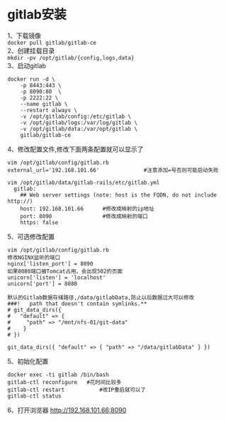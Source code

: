 gitlab安装
=======
1、下载镜像  
``` docker pull gitlab/gitlab-ce ```  
2、创建挂载目录  
``` mkdir -pv /opt/gitlab/{config,logs,data}  ```  
3、启动gitlab  
```
docker run -d \
    -p 8443:443 \
    -p 8090:80  \
    -p 2222:22 \
    --name gitlab \
    --restart always \
    -v /opt/gitlab/config:/etc/gitlab \
    -v /opt/gitlab/logs:/var/log/gitlab \
    -v /opt/gitlab/data:/var/opt/gitlab \
    gitlab/gitlab-ce
```  
4、修改配置文件,修改下面两条配置就可以显示了  
```
vim /opt/gitlab/config/gitlab.rb
external_url='192.168.101.66'              #注意添加=号否则可能启动失败

vim /opt/gitlab/data/gitlab-rails/etc/gitlab.yml
  gitlab:
    ## Web server settings (note: host is the FQDN, do not include http://)
    host: 192.168.101.66      #修改成映射的ip地址
    port: 8090                #修改成映射的端口
    https: false
```  

5、可选修改配置
```
vim /opt/gitlab/config/gitlab.rb
修改NGINX监听的端口
nginx['listen_port'] = 8090
如果8080端口被Tomcat占用，会出现502的页面
unicorn['listen'] = 'localhost'
unicorn['port'] = 8080

默认的Gitlab数据存储路径,/data/gitlabData,防止以后数据过大可以修改
###!   path that doesn't contain symlinks.**
# git_data_dirs({
#   "default" => {
#     "path" => "/mnt/nfs-01/git-data"
#    }
# })

git_data_dirs({ "default" => { "path" => "/data/gitlabData" } })
```  
5、初始化配置  
```
docker exec -ti gitlab /bin/bash
gitlab-ctl reconfigure   #花时间比较多
gitlab-ctl restart           #改IP重启就可以了
gitlab-ctl status
```  

6、打开浏览器
http://192.168.101.66:8090

